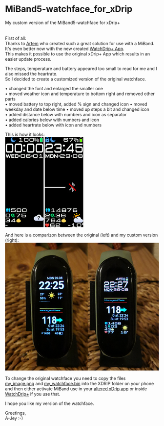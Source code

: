 # MiBand5-watchface_for_xDrip
My custom version of the MiBand5-watchface for xDrip+
<br>
<br>
<br>
First of all:  
Thanks to [Artem](https://github.com/bigdigital) who created such a great solution for use with a MiBand.  
It's even better now with the new created [WatchDrip+ App](https://bigdigital.home.blog/2022/06/16/watchdrip-a-new-application-for-xdrip-watch-integration/).  
This makes it possible to use the original xDrip+ App which results in an easier update process.  
  
The steps, temperature and battery appeared too small to read for me and I also missed the heartrate.  
So I decided to create a customized version of the original watchface.  
  
• changed the font and enlarged the smaller one  
• moved weather icon and temperature to bottom right and removed other parts  
• moved battery to top right, added % sign and changed icon
• moved weekday and date below time
• moved up steps a bit and changed icon  
• added distance below with numbers and icon as separator  
• added calories below with numbers and icon  
• added heartrate below with icon and numbers  
  
This is how it looks:  
![animated](A-Jey_packed_animated.gif) ![static](A-Jey_packed_static.png)  
  
And here is a comparizon between the original (left) and my custom version (right):  
![compare](/compare.png)  
  
To change the original watchface you need to copy the files  
[my_image.png](my_image.png) and [my_watchface.bin](my_watchface.bin) into the XDRIP folder on your phone  
and then either activate MiBand use in your [altered xDrip app](https://bigdigital.home.blog/2020/08/25/new-xdrip-now-supports-miband-5/) or inside [WatchDrip+](https://bigdigital.home.blog/2022/06/16/watchdrip-a-new-application-for-xdrip-watch-integration/) if you use that.  
  
I hope you like my version of the watchface.  
  
Greetings,  
A-Jey :-)
